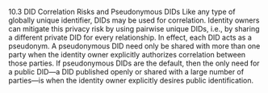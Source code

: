 10.3 DID Correlation Risks and Pseudonymous DIDs Like any type of globally unique identifier, DIDs may be used for correlation. Identity owners can mitigate this privacy risk by using pairwise unique DIDs, i.e., by sharing a different private DID for every relationship. In effect, each DID acts as a pseudonym. A pseudonymous DID need only be shared with more than one party when the identity owner explicitly authorizes correlation between those parties. If pseudonymous DIDs are the default, then the only need for a public DID—a DID published openly or shared with a large number of parties—is when the identity owner explicitly desires public identification.

